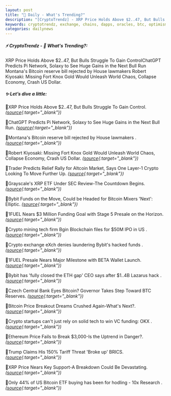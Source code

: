 ```yaml
---
layout: post
title: "🌅 Daily - What's Trending?"
description: "[CryptoTrendz] - XRP Price Holds Above $2..47, But Bulls Struggle To Gain ControlChatGPT Predicts Pi Network, Solaxy to See Huge Gains in the Next Bull Run Montana's Bitcoin reserve bill rejected by House lawmakers Robert Kiyosaki: Missing Fort Knox Gold Would Unleash World Chaos, Collapse Economy, Crash US Dollar."
keywords: cryptotrendz, exchange, chains, dapps, oracles, btc, optimism, offchain, Polygon, layer0
categories: dailynews
---
```


##### ⚡ CryptoTrendz - 📌 *What's Trending?:*

XRP Price Holds Above $2..47, But Bulls Struggle To Gain ControlChatGPT Predicts Pi Network, Solaxy to See Huge Gains in the Next Bull Run Montana's Bitcoin reserve bill rejected by House lawmakers Robert Kiyosaki: Missing Fort Knox Gold Would Unleash World Chaos, Collapse Economy, Crash US Dollar.

##### ✨ *Let’s dive a little:*


🔹XRP Price Holds Above $2..47, But Bulls Struggle To Gain Control. *([source](https://s.avyag.com/c9y4){:target="_blank"})*

🔹ChatGPT Predicts Pi Network, Solaxy to See Huge Gains in the Next Bull Run. *([source](https://s.avyag.com/bd0f){:target="_blank"})*

🔹Montana's Bitcoin reserve bill rejected by House lawmakers . *([source](https://s.avyag.com/1sfb){:target="_blank"})*

🔹Robert Kiyosaki: Missing Fort Knox Gold Would Unleash World Chaos, Collapse Economy, Crash US Dollar. *([source](https://s.avyag.com/rf50){:target="_blank"})*

🔹Trader Predicts Relief Rally for Altcoin Market, Says One Layer-1 Crypto Looking To Move Further Up. *([source](https://s.avyag.com/ti3c){:target="_blank"})*

🔹Grayscale's XRP ETF Under SEC Review-The Countdown Begins. *([source](https://s.avyag.com/6pmg){:target="_blank"})*

🔹Bybit Funds on the Move, Could be Headed for Bitcoin Mixers 'Next': Elliptic. *([source](https://s.avyag.com/34xb){:target="_blank"})*

🔹1FUEL Nears $3 Million Funding Goal with Stage 5 Presale on the Horizon. *([source](https://s.avyag.com/azu6){:target="_blank"})*

🔹Crypto mining tech firm Bgin Blockchain files for $50M IPO in US . *([source](https://s.avyag.com/w067){:target="_blank"})*

🔹Crypto exchange eXch denies laundering Bybit's hacked funds . *([source](https://s.avyag.com/xgmw){:target="_blank"})*

🔹1FUEL Presale Nears Major Milestone with BETA Wallet Launch. *([source](https://s.avyag.com/x0i2){:target="_blank"})*

🔹Bybit has 'fully closed the ETH gap' CEO says after $1..4B Lazarus hack . *([source](https://s.avyag.com/4423){:target="_blank"})*

🔹Czech Central Bank Eyes Bitcoin? Governor Takes Step Toward BTC Reserves. *([source](https://s.avyag.com/nj6m){:target="_blank"})*

🔹Bitcoin Price Breakout Dreams Crushed Again-What's Next?. *([source](https://s.avyag.com/8nm0){:target="_blank"})*

🔹Crypto startups can't just rely on solid tech to win VC funding: OKX . *([source](https://s.avyag.com/3kqd){:target="_blank"})*

🔹Ethereum Price Fails to Break $3,000-Is the Uptrend in Danger?. *([source](https://s.avyag.com/1agt){:target="_blank"})*

🔹Trump Claims His 150% Tariff Threat 'Broke up' BRICS. *([source](https://s.avyag.com/h6ey){:target="_blank"})*

🔹XRP Price Nears Key Support-A Breakdown Could Be Devastating. *([source](https://s.avyag.com/7p0m){:target="_blank"})*

🔹Only 44% of US Bitcoin ETF buying has been for hodling - 10x Research . *([source](https://s.avyag.com/rf2k){:target="_blank"})*

